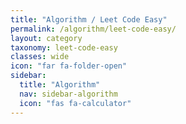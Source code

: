 ```yaml
---
title: "Algorithm / Leet Code Easy"
permalink: /algorithm/leet-code-easy/
layout: category
taxonomy: leet-code-easy
classes: wide
icon: "far fa-folder-open"
sidebar:
  title: "Algorithm"
  nav: sidebar-algorithm
  icon: "fas fa-calculator"
---
```

